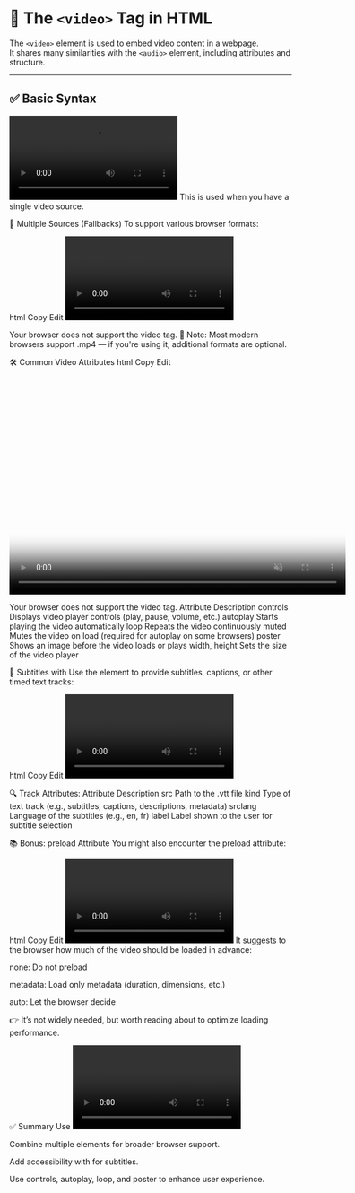 # 🎥 The `<video>` Tag in HTML

The `<video>` element is used to embed video content in a webpage.  
It shares many similarities with the `<audio>` element, including attributes and structure.

---

## ✅ Basic Syntax

<video src="video.mp4"></video>
This is used when you have a single video source.

🔁 Multiple Sources (Fallbacks)
To support various browser formats:

html
Copy
Edit
<video>

  <source src="video.mp4" type="video/mp4">
  <source src="video.ogg" type="video/ogg">
  Your browser does not support the video tag.
</video>
📌 Note: Most modern browsers support .mp4 — if you're using it, additional formats are optional.

🛠️ Common Video Attributes
html
Copy
Edit
<video
  controls
  autoplay
  loop
  muted
  width="600"
  height="400"
  poster="thumbnail.jpg">

  <source src="video.mp4" type="video/mp4">
  <source src="video.ogg" type="video/ogg">
  Your browser does not support the video tag.
</video>
Attribute	Description
controls	Displays video player controls (play, pause, volume, etc.)
autoplay	Starts playing the video automatically
loop	Repeats the video continuously
muted	Mutes the video on load (required for autoplay on some browsers)
poster	Shows an image before the video loads or plays
width, height	Sets the size of the video player

💬 Subtitles with <track>
Use the <track> element to provide subtitles, captions, or other timed text tracks:

html
Copy
Edit
<video controls>

  <source src="video.mp4" type="video/mp4">
  <track src="my-file.vtt" kind="subtitles" srclang="en" label="English">
</video>
🔍 Track Attributes:
Attribute	Description
src	Path to the .vtt file
kind	Type of text track (e.g., subtitles, captions, descriptions, metadata)
srclang	Language of the subtitles (e.g., en, fr)
label	Label shown to the user for subtitle selection

📚 Bonus: preload Attribute
You might also encounter the preload attribute:

html
Copy
Edit
<video preload="auto"></video>
It suggests to the browser how much of the video should be loaded in advance:

none: Do not preload

metadata: Load only metadata (duration, dimensions, etc.)

auto: Let the browser decide

👉 It’s not widely needed, but worth reading about to optimize loading performance.

✅ Summary
Use <video> for embedding media-rich content.

Combine multiple <source> elements for broader browser support.

Add accessibility with <track> for subtitles.

Use controls, autoplay, loop, and poster to enhance user experience.
